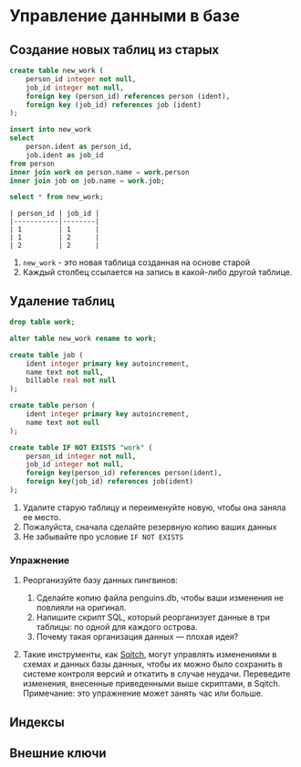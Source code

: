 # Управление данными в базе

## Создание новых таблиц из старых

```sql
create table new_work (
    person_id integer not null,
    job_id integer not null,
    foreign key (person_id) references person (ident),
    foreign key (job_id) references job (ident)
);

insert into new_work
select
    person.ident as person_id,
    job.ident as job_id
from person 
inner join work on person.name = work.person
inner join job on job.name = work.job;

select * from new_work;
```
```
| person_id | job_id |
|-----------|--------|
| 1         | 1      |
| 1         | 2      |
| 2         | 2      |
```
1. `new_work` - это новая таблица созданная на основе старой
2. Каждый столбец ссылается на запись в какой-либо другой таблице.

## Удаление таблиц

```sql
drop table work;

alter table new_work rename to work;

create table job (
    ident integer primary key autoincrement,
    name text not null,
    billable real not null
);

create table person (
    ident integer primary key autoincrement,
    name text not null
);

create table IF NOT EXISTS "work" (
    person_id integer not null,
    job_id integer not null,
    foreign key(person_id) references person(ident),
    foreign key(job_id) references job(ident)
);
```
1. Удалите старую таблицу и переименуйте новую, чтобы она заняла ее место.
2. Пожалуйста, сначала сделайте резервную копию ваших данных
3. Не забывайте про условие `IF NOT EXISTS`

### Упражнение

1. Реорганизуйте базу данных пингвинов:
    1. Сделайте копию файла penguins.db, чтобы ваши изменения не повлияли на оригинал.
    2. Напишите скрипт SQL, который реорганизует данные в три таблицы: по одной для каждого острова.
    3. Почему такая организация данных — плохая идея?

2. Такие инструменты, как [Sqitch](https://sqitch.org), могут управлять изменениями в схемах и данных базы данных, чтобы их можно было сохранить в системе контроля версий и откатить в случае неудачи. Переведите изменения, внесенные приведенными выше скриптами, в Sqitch. Примечание: это упражнение может занять час или больше.

## Индексы

## Внешние ключи